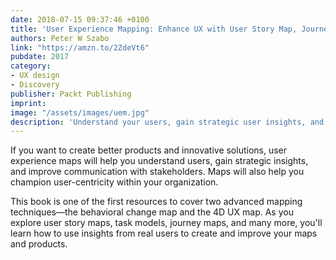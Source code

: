 ```yaml
---
date: 2018-07-15 09:37:46 +0100
title: 'User Experience Mapping: Enhance UX with User Story Map, Journey Map and Diagrams'
authors: Peter W Szabo
link: "https://amzn.to/2ZdeVt6"
pubdate: 2017
category:
- UX design
- Discovery
publisher: Packt Publishing
imprint:
image: "/assets/images/uem.jpg"
description: 'Understand your users, gain strategic user insights, and make your product development more efficient with user experience mapping.'
---
```


If you want to create better products and innovative solutions, user experience maps will help you understand users, gain strategic insights, and improve communication with stakeholders. Maps will also help you champion user-centricity within your organization.

This book is one of the first resources to cover two advanced mapping techniques—the behavioral change map and the 4D UX map. As you explore user story maps, task models, journey maps, and many more, you'll learn how to use insights from real users to create and improve your maps and products.